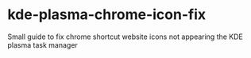 # kde-plasma-chrome-icon-fix
Small guide to fix chrome shortcut website icons not appearing the KDE plasma task manager
